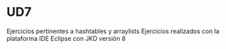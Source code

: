 # UD7
Ejercicios pertinentes a hashtables y arraylists
Ejercicios realizados con la plataforma IDE Eclipse con JKD versión 8 
